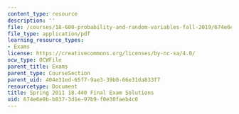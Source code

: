 ```yaml
---
content_type: resource
description: ''
file: /courses/18-600-probability-and-random-variables-fall-2019/674e6e0bb8373d1e97b9f0e30faeb4c0_MIT18_600F19_final_2011_soln.pdf
file_type: application/pdf
learning_resource_types:
- Exams
license: https://creativecommons.org/licenses/by-nc-sa/4.0/
ocw_type: OCWFile
parent_title: Exams
parent_type: CourseSection
parent_uid: 404e31ed-65f7-9ae3-39b0-66e31da833f7
resourcetype: Document
title: Spring 2011 18.440 Final Exam Solutions
uid: 674e6e0b-b837-3d1e-97b9-f0e30faeb4c0
---
```

